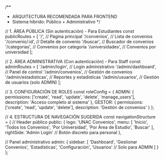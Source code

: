 /**
 * ARQUITECTURA RECOMENDADA PARA FRONTEND
 * Sistema híbrido: Público + Administrativo
 */

// 1. ÁREA PÚBLICA (Sin autenticación) - Para Estudiantes
const publicRoutes = [
  '/',                    // Página principal
  '/convenios',           // Lista de convenios
  '/convenio/:id',        // Detalle de convenio
  '/buscar',             // Buscador de convenios
  '/categorias',         // Convenios por categoría
  '/universidades',      // Convenios por universidad
];

// 2. ÁREA ADMINISTRATIVA (Con autenticación) - Para Staff
const adminRoutes = [
  '/admin/login',        // Login administrativo
  '/admin/dashboard',    // Panel de control
  '/admin/convenios',    // Gestión de convenios
  '/admin/estadisticas', // Reportes y estadísticas
  '/admin/usuarios',     // Gestión de usuarios (solo ADMIN)
];

// 3. CONFIGURACIÓN DE ROLES
const roleConfig = {
  ADMIN: {
    permissions: ['create', 'read', 'update', 'delete', 'manage_users'],
    description: 'Acceso completo al sistema'
  },
  GESTOR: {
    permissions: ['create', 'read', 'update', 'delete'],
    description: 'Gestión de convenios'
  }
};

// 4. ESTRUCTURA DE NAVEGACIÓN SUGERIDA
const navigationStructure = {
  // Header público
  public: {
    logo: 'UNAC Convenios',
    menu: [
      'Inicio',
      'Todos los Convenios', 
      'Por Universidad',
      'Por Área de Estudio',
      'Buscar'
    ],
    rightSide: 'Admin Login' // Botón discreto para personal
  },
  
  // Panel administrativo
  admin: {
    sidebar: [
      'Dashboard',
      'Gestionar Convenios',
      'Estadísticas',
      'Configuración',
      'Usuarios' // Solo para ADMIN
    ]
  }
};